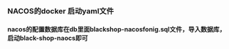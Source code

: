 ### NACOS的docker 启动yaml文件

#### nacos的配置数据库在db里面blackshop-nacosfonig.sql文件，导入数据库，启动black-shop-naocs即可
